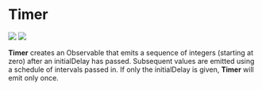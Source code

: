 # Timer

[![](../../../assets/godev.svg?raw=true)](https://pkg.go.dev/github.com/reactivego/rx/test/Timer#section-documentation)
[![](../../../assets/rx.svg?raw=true)](http://reactivex.io/documentation/operators/timer.html)

**Timer** creates an Observable that emits a sequence of integers (starting at
zero) after an initialDelay has passed. Subsequent values are emitted using  a
schedule of intervals passed in. If only the initialDelay is given, **Timer** will
emit only once.
